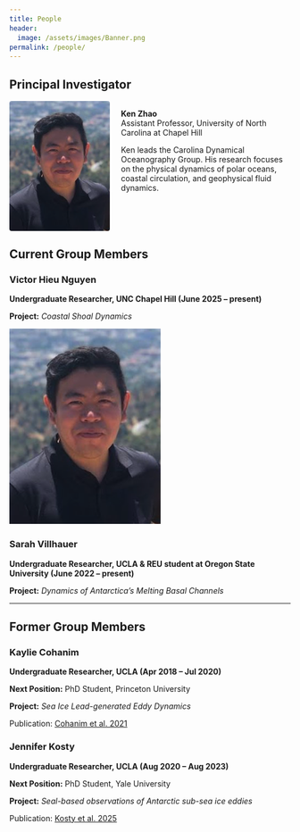 ```yaml
---
title: People
header:
  image: /assets/images/Banner.png
permalink: /people/
---
```


<h2>Principal Investigator</h2>

<div style="overflow: hidden; margin-bottom: 2em;">
  <img src="../assets/images/Zhao_profile2.png" alt="Ken Zhao" style="float: left; max-width: 180px; margin-right: 20px; border-radius: 4px;">
  <p>
    <strong>Ken Zhao</strong><br>
    Assistant Professor, University of North Carolina at Chapel Hill
  </p>
  <p>
    Ken leads the Carolina Dynamical Oceanography Group. His research focuses on the physical dynamics of polar oceans, coastal circulation, and geophysical fluid dynamics.
  </p>
</div>



<h2>Current Group Members</h2>

<div class="person-block">
  <h3>Victor Hieu Nguyen</h3>
  <p><strong>Undergraduate Researcher, UNC Chapel Hill (June 2025 – present)</strong></p>
  <p><strong>Project:</strong> <em>Coastal Shoal Dynamics</em></p>
  <img src="../assets/images/Zhao_profile2.png" alt="Victor Nguyen" class="profile-img">
</div>

<div class="person-block">
  <h3>Sarah Villhauer</h3>
  <p><strong>Undergraduate Researcher, UCLA & REU student at Oregon State University (June 2022 – present)</strong></p>
  <p><strong>Project:</strong> <em>Dynamics of Antarctica’s Melting Basal Channels</em></p>
</div>

<hr>

<h2>Former Group Members</h2>

<div class="person-block">
  <h3>Kaylie Cohanim</h3>
  <p><strong>Undergraduate Researcher, UCLA (Apr 2018 – Jul 2020)</strong></p>
  <p><strong>Next Position:</strong> PhD Student, Princeton University</p>
  <p><strong>Project:</strong> <em>Sea Ice Lead-generated Eddy Dynamics</em></p>
  <p>Publication: <a href="https://journals.ametsoc.org/view/journals/phoc/51/10/JPO-D-20-0169.1.xml">Cohanim et al. 2021</a></p>
</div>

<div class="person-block">
  <h3>Jennifer Kosty</h3>
  <p><strong>Undergraduate Researcher, UCLA (Aug 2020 – Aug 2023)</strong></p>
  <p><strong>Next Position:</strong> PhD Student, Yale University</p>
  <p><strong>Project:</strong> <em>Seal-based observations of Antarctic sub-sea ice eddies</em></p>
  <p>Publication: <a href="https://agupubs.onlinelibrary.wiley.com/doi/pdfdirect/10.1029/2024JC021781">Kosty et al. 2025</a></p>
</div>

